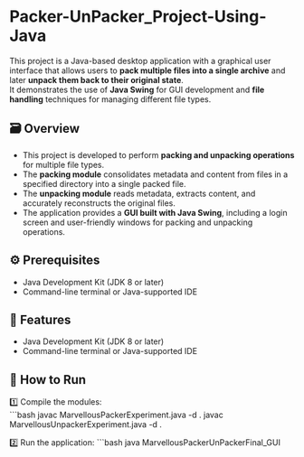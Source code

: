 # Packer-UnPacker_Project-Using-Java

This project is a Java-based desktop application with a graphical user interface that allows users to **pack multiple files into a single archive** and later **unpack them back to their original state**.  
It demonstrates the use of **Java Swing** for GUI development and **file handling** techniques for managing different file types.

## 🗃️ Overview

- This project is developed to perform **packing and unpacking operations** for multiple file types.  
- The **packing module** consolidates metadata and content from files in a specified directory into a single packed file.  
- The **unpacking module** reads metadata, extracts content, and accurately reconstructs the original files.  
- The application provides a **GUI built with Java Swing**, including a login screen and user-friendly windows for packing and unpacking operations.

## ⚙️ Prerequisites

- Java Development Kit (JDK 8 or later)  
- Command-line terminal or Java-supported IDE

## 💫 Features

- Java Development Kit (JDK 8 or later)  
- Command-line terminal or Java-supported IDE

## 🚀 How to Run  

1️⃣ Compile the modules:  
    ```bash
    javac MarvellousPackerExperiment.java -d .
    javac MarvellousUnpackerExperiment.java -d .

2️⃣ Run the application:
    ```bash
    java MarvellousPackerUnPackerFinal_GUI




